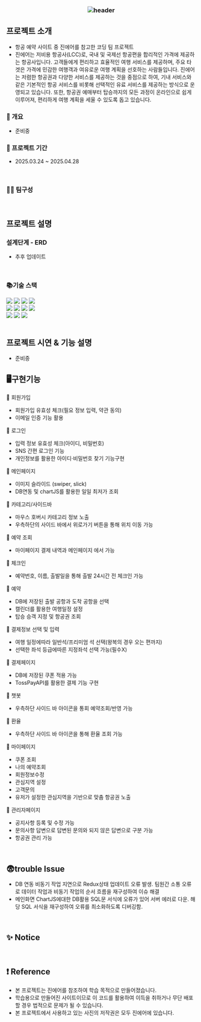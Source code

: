 ### <div align=center>![header](https://capsule-render.vercel.app/api?type=blur&color=0:D3DC2E,100:D3DC2E&width=1000&height=200&section=header&text=JINAIR%20Team%20Project&fontSize=30&fontColor=FFFFFF&fontAlignX=50&fontAlignY=50&stroke=BFBFBF)</div>


## 프로젝트 소개
- 항공 예약 사이트 중 진에어를 참고한 코딩 팀 프로젝트 
- 진에어는 저비용 항공사(LCC)로, 국내 및 국제선 항공편을 합리적인 가격에 제공하는 항공사입니다. 고객들에게 편리하고 효율적인 여행 서비스를 제공하며, 주요 타겟은 가격에 민감한 여행객과 여유로운 여행 계획을 선호하는 사람들입니다. 진에어는 저렴한 항공권과 다양한 서비스를 제공하는 것을 중점으로 하여, 기내 서비스와 같은 기본적인 항공 서비스를 비롯해 선택적인 유료 서비스를 제공하는 방식으로 운영되고 있습니다. 또한, 항공권 예매부터 탑승까지의 모든 과정이 온라인으로 쉽게 이루어져, 편리하게 여행 계획을 세울 수 있도록 돕고 있습니다.

### 📄 개요
- 준비중

### 📆 프로젝트 기간
- 2025.03.24 ~ 2025.04.28

<br>

### 🙋‍♀️ 팀구성

<br>

## 프로젝트 설명
### 설계단계 - ERD 
- 추후 업데이트
<br>

### 📚기술 스택

<div align=left> 
  <img src="https://img.shields.io/badge/html5-E34F26?style=for-the-badge&logo=html5&logoColor=white"> 
  <img src="https://img.shields.io/badge/css-1572B6?style=for-the-badge&logo=css3&logoColor=white"> 
  <img src="https://img.shields.io/badge/javascript-F7DF1E?style=for-the-badge&logo=javascript&logoColor=black"> 
  <img src="https://img.shields.io/badge/mysql-4479A1?style=for-the-badge&logo=mysql&logoColor=white"> 
  <br>
  <img src="https://img.shields.io/badge/react-61DAFB?style=for-the-badge&logo=react&logoColor=black"> 
  <img src="https://img.shields.io/badge/node.js-339933?style=for-the-badge&logo=Node.js&logoColor=white">
  <img src="https://img.shields.io/badge/express-000000?style=for-the-badge&logo=express&logoColor=white">
  <img src="https://img.shields.io/badge/bootstrap-7952B3?style=for-the-badge&logo=bootstrap&logoColor=white">
  <br>
  <img src="https://img.shields.io/badge/github-181717?style=for-the-badge&logo=github&logoColor=white">
  <img src="https://img.shields.io/badge/git-F05032?style=for-the-badge&logo=git&logoColor=white">
  <img src="https://img.shields.io/badge/fontawesome-339AF0?style=for-the-badge&logo=fontawesome&logoColor=white">
  <br>
</div>

<br>

## 프로젝트 시연 & 기능 설명

- 준비중

## 🖥구현기능 
📁 회원가입
- 회원가입 유효성 체크(필요 정보 입력, 약관 동의)
- 이메일 인증 기능 활용
  
📁 로그인
- 입력 정보 유효성 체크(아이디, 비밀번호)
- SNS 간편 로그인 기능
- 개인정보를 활용한 아이디·비밀번호 찾기 기능구현
  
📁 메인페이지
- 이미지 슬라이드 (swiper, slick)
- DB연동 및 chartJS를 활용한 일일 최저가 조회
  
📁 카테고리/사이드바
- 마우스 호버시 카테고리 정보 노출
- 우측하단의 사이드 바에서 위로가기 버튼을 통해 위치 이동 가능
  
📁 예약 조회
- 마이페이지 결제 내역과 메인페이지 에서 가능
  
📁 체크인
- 예약번호, 이름, 출발일을 통해 출발 24시간 전 체크인 가능

📁 예약
- DB에 저장된 출발 공항과 도착 공항을 선택
- 캘린더를 활용한 여행일정 설정
- 탑승 승객 지정 및 항공권 조회

📁 결제정보 선택 및 입력
- 여행 일정에따라 일반석/프리미엄 석 선택(왕복의 경우 오는 편까지)
- 선택한 좌석 등급에따른 지정좌석 선택 가능(필수X) 
  
📁 결제페이지
- DB에 저장된 쿠폰 적용 가능
- TossPayAPI를 활용한 결제 기능 구현

📁 챗봇
- 우측하단 사이드 바 아이콘을 통회 예약조회/반영 가능
  
📁 환율
- 우측하단 사이드 바 아이콘을 통해 환율 조회 가능
  
📁 마이페이지
- 쿠폰 조회
- 나의 예약조회
- 회원정보수정
- 관심지역 설정
- 고객문의
- 유저가 설정한 관심지역을 기반으로 맞춤 항공권 노출
  
📁 관리자페이지
- 공지사항 등록 및 수정 가능
- 문의사항 답변으로 답변된 문의와 되지 않은 답변으로 구분 가능
- 항공권 관리 가능 

<br>

## 😨trouble Issue
- DB 연동 비동기 작업 지연으로 Redux상태 업데이트 오류 발생. 팀원간 소통 오류로 데이터 작업과 비동기 작업의 순서 흐름을 재구성하여 이슈 해결
- 메인화면 ChartJS에대한 DB활용 SQL문 서식에 오류가 있어 서버 에러로 다운. 해당 SQL 서식을 재구성하여 오류를 최소화하도록 디버깅함. 
<br>

## ✨ Notice

<br>

## ❗ Reference

- 본 프로젝트는 진에어를 참조하여 학습 목적으로 만들어졌습니다.
- 학습용으로 만들어진 사이트이므로 이 코드를 활용하여 이득을 취하거나 무단 배포할 경우 법적으로 문제가 될 수 있습니다.
- 본 프로젝트에서 사용하고 있는 사진의 저작권은 모두 진에어에 있습니다. 
<br>
<br><br><br>
